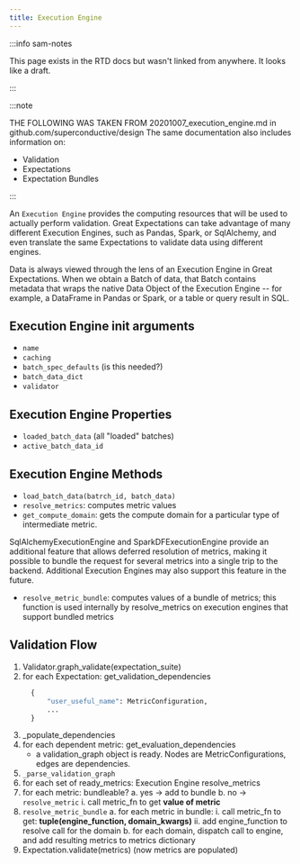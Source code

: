 ```yaml
---
title: Execution Engine
---
```



:::info sam-notes

This page exists in the RTD docs but wasn't linked from anywhere. It looks like a draft.

:::

:::note

THE FOLLOWING WAS TAKEN FROM 20201007_execution_engine.md in github.com/superconductive/design The same documentation
also includes information on:

* Validation
* Expectations
* Expectation Bundles

:::

An `Execution Engine` provides the computing resources that will be used to actually perform validation. Great
Expectations can take advantage of many different Execution Engines, such as Pandas, Spark, or SqlAlchemy, and even
translate the same Expectations to validate data using different engines.

Data is always viewed through the lens of an Execution Engine in Great Expectations. When we obtain a Batch of data,
that Batch contains metadata that wraps the native Data Object of the Execution Engine -- for example, a DataFrame in
Pandas or Spark, or a table or query result in SQL.

## Execution Engine init arguments

- `name`
- `caching`
- `batch_spec_defaults` (is this needed?)
- `batch_data_dict`
- `validator`

## Execution Engine Properties

- `loaded_batch_data` (all "loaded" batches)
- `active_batch_data_id`

## Execution Engine Methods

- `load_batch_data(batrch_id, batch_data)`
- `resolve_metrics`: computes metric values
- `get_compute_domain`: gets the compute domain for a particular type of intermediate metric.

SqlAlchemyExecutionEngine and SparkDFExecutionEngine provide an additional feature that allows deferred resolution of
metrics, making it possible to bundle the request for several metrics into a single trip to the backend. Additional
Execution Engines may also support this feature in the future.

- `resolve_metric_bundle`: computes values of a bundle of metrics; this function is used internally by resolve_metrics
  on execution engines that support bundled metrics
  
## Validation Flow

1. Validator.graph_validate(expectation_suite)
2. for each Expectation: get_validation_dependencies
    ```python
      {
          "user_useful_name": MetricConfiguration,
          ...
      }
   ```
3. _populate_dependencies
4. for each dependent metric: get_evaluation_dependencies
    - a validation_graph object is ready. Nodes are MetricConfigurations, edges are dependencies.
5. `_parse_validation_graph`
6. for each set of ready_metrics: Execution Engine resolve_metrics
7. for each metric: bundleable?
  a. yes -> add to bundle
  b. no -> `resolve_metric`
    i. call metric_fn to get **value of metric**
8. `resolve_metric_bundle`
  a. for each metric in bundle:
    i. call metric_fn to get: **tuple(engine_function, domain_kwargs)**
    ii. add engine_function to resolve call for the domain
  b. for each domain, dispatch call to engine, and add resulting metrics to metrics dictionary
9. Expectation.validate(metrics) (now metrics are populated)
